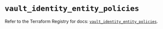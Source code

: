 # `vault_identity_entity_policies`

Refer to the Terraform Registry for docs: [`vault_identity_entity_policies`](https://registry.terraform.io/providers/hashicorp/vault/4.3.0/docs/resources/identity_entity_policies).
